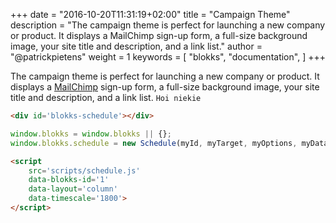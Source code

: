 +++
date            = "2016-10-20T11:31:19+02:00"
title           = "Campaign Theme"
description     = "The campaign theme is perfect for launching a new company or product. It displays a MailChimp sign-up form, a full-size background image, your site title and description, and a link list."
author          = "@patrickpietens"
weight          = 1
keywords        = [
    "blokks",
    "documentation",
]
+++

The campaign theme is perfect for launching a new company or product. It displays a [MailChimp](http://www.mailchimp.com) sign-up form, a full-size background image, your site title and description, and a link list. `Hoi niekie`

~~~html
<div id='blokks-schedule'></div>
~~~

~~~JavaScript
window.blokks = window.blokks || {};
window.blokks.schedule = new Schedule(myId, myTarget, myOptions, myData); const schedule = myIdentifier;
~~~

~~~html
<script
    src='scripts/schedule.js'
    data-blokks-id='1'
    data-layout='column'
    data-timescale='1800'>
</script>
~~~
